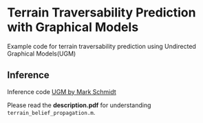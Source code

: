 # Terrain Traversability Prediction with Graphical Models

Example code for terrain traversability prediction using Undirected Graphical Models(UGM)

## Inference

Inference code [UGM by Mark Schmidt](https://www.cs.ubc.ca/~schmidtm/Software/UGM.html)

Please read the **description.pdf** for understanding `terrain_belief_propagation.m`.

